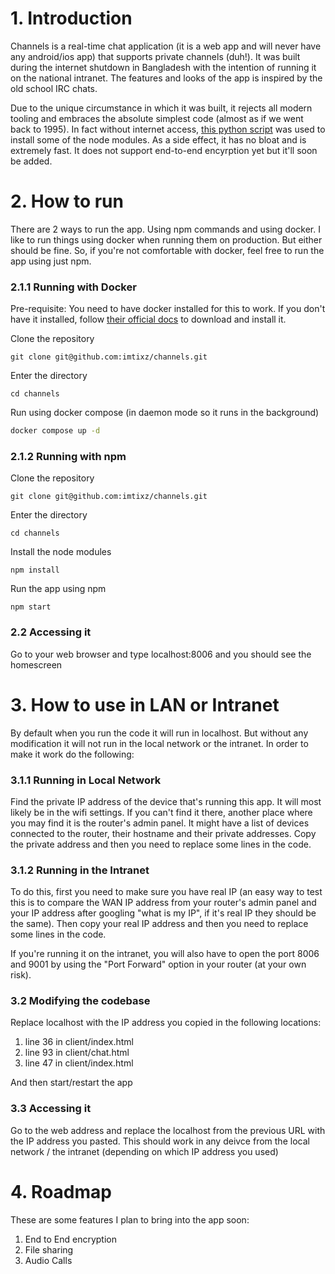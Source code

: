 # 1. Introduction

Channels is a real-time chat application (it is a web app and will never have any android/ios app) that supports private channels (duh!). It was built during the internet shutdown in Bangladesh with the intention of running it on the national intranet. The features and looks of the app is inspired by the old school IRC chats.

Due to the unique circumstance in which it was built, it rejects all modern tooling and embraces the absolute simplest code (almost as if we went back to 1995). In fact without internet access, [this python script](https://github.com/imtixz/offline-npm-install) was used to install some of the node modules. As a side effect, it has no bloat and is extremely fast. It does not support end-to-end encyrption yet but it'll soon be added.

# 2. How to run

There are 2 ways to run the app. Using npm commands and using docker. I like to run things using docker when running them on production. But either should be fine. So, if you're not comfortable with docker, feel free to run the app using just npm.

### 2.1.1 Running with Docker

Pre-requisite: You need to have docker installed for this to work. If you don't have it installed, follow [their official docs](https://docs.docker.com/get-docker/) to download and install it.

Clone the repository

```
git clone git@github.com:imtixz/channels.git
```

Enter the directory

```
cd channels
```

Run using docker compose (in daemon mode so it runs in the background)

```bash
docker compose up -d
```

### 2.1.2 Running with npm

Clone the repository

```
git clone git@github.com:imtixz/channels.git
```

Enter the directory

```
cd channels
```

Install the node modules

```
npm install
```

Run the app using npm

```
npm start
```

### 2.2 Accessing it

Go to your web browser and type localhost:8006 and you should see the homescreen

# 3. How to use in LAN or Intranet

By default when you run the code it will run in localhost. But without any modification it will not run in the local network or the intranet. In order to make it work do the following:

### 3.1.1 Running in Local Network

Find the private IP address of the device that's running this app. It will most likely be in the wifi settings. If you can't find it there, another place where you may find it is the router's admin panel. It might have a list of devices connected to the router, their hostname and their private addresses. Copy the private address and then you need to replace some lines in the code.

### 3.1.2 Running in the Intranet

To do this, first you need to make sure you have real IP (an easy way to test this is to compare the WAN IP address from your router's admin panel and your IP address after googling "what is my IP", if it's real IP they should be the same). Then copy your real IP address and then you need to replace some lines in the code.

If you're running it on the intranet, you will also have to open the port 8006 and 9001 by using the "Port Forward" option in your router (at your own risk).

### 3.2 Modifying the codebase

Replace localhost with the IP address you copied in the following locations:

1. line 36 in client/index.html
2. line 93 in client/chat.html
3. line 47 in client/index.html

And then start/restart the app

### 3.3 Accessing it

Go to the web address and replace the localhost from the previous URL with the IP address you pasted. This should work in any deivce from the local network / the intranet (depending on which IP address you used)

# 4. Roadmap

These are some features I plan to bring into the app soon:

1. End to End encryption
2. File sharing
3. Audio Calls
